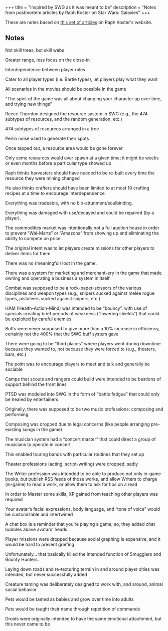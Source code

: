 +++
title = "Inspired by SWG as it was meant to be"
description = "Notes from postmortem articles by Raph Koster on Star Wars: Galaxies"
+++

These are notes based on [this set of articles](https://www.raphkoster.com/2015/04/15/star-wars-galaxies-tefs/) on Raph Koster's website.

## Notes

Not skill trees, but skill webs

Greater range, less focus on the close-in

Interdependence between player roles

Cater to all player types (i.e. Bartle types), let players play what they want

All scenarios in the movies should be possible in the game

"The spirit of the game was all about changing your character up over time, and trying new things"

Reece Thornton designed the resource system in SWG (e.g., the 474 subtypes of resources, and the random generation, etc.)

474 subtypes of resources arranged in a tree

Perlin noise used to generate their spots

Once tapped out, a resource area would be gone forever

Only some resources would ever spawn at a given time; it might be weeks or even months before a particular type showed up

Raph thinks harvesters should have needed to be re-built every time the resource they were mining changed

He also thinks crafters should have been limited to at most 10 crafting recipes at a time to encourage interdependence

Everything was tradeable, with no bio-attunment/soulbinding.

Everything was damaged with use/decayed and could be repaired (by a player).

The commodities market was intentionally not a full auction house in order to prevent “Wal-Marts” or “Amazons” from showing up and eliminating the ability to compete on price.

The original intent was to let players create missions for other players to deliver items for them.

There was no (meaningful) loot in the game.

There was a system for marketing and merchant-ery in the game that made owning and operating a business a system in itself.

Combat was supposed to be a rock-paper-scissors of the various disciplines and weapon types (e.g., snipers sucked against melee rogue types, pistoleers sucked against snipers, etc.)

HAM (Health-Action-Mind) was intended to be “bouncy”, with use of specials creating brief periods of weakness (“lowering shields”) that could be exploited by careful enemies

Buffs were never supposed to give more than a 10% increase in efficiency, certainly not the 400% that the SWG buff system gave

There were going to be “third places” where players went during downtime because they wanted to, not because they were forced to (e.g., theaters, bars, etc.)

The point was to encourage players to meet and talk and generally be sociable

Camps that scouts and rangers could build were intended to be bastions of support behind the front lines

PTSD was modeled into SWG in the form of “battle fatigue” that could only be healed by entertainers

Originally, there was supposed to be two music professions: composing and performing.

Composing was dropped due to legal concerns (like people arranging pre-existing songs in the game)

The musician system had a “concert master” that could direct a group of musicians to operate in concert

This enabled touring bands with particular routines that they set up

Theater professions (acting, script-writing) were dropped, sadly

The Writer profession was intended to be able to produce not only in-game books, but publish RSS feeds of those works, and allow Writers to charge (in-game) to read a work, or allow them to ask for tips on a read

In order to Master some skills, XP gained from teaching other players was required

Your avatar’s facial expressions, body language, and “tone of voice” would be customizable and intertwined

A chat box is a reminder that you’re playing a game; so, they added chat bubbles above avatars’ heads

Player missions were dropped because social graphing is expensive, and it would be hard to prevent griefing

Unfortunately… that basically killed the intended function of Smugglers and Bounty Hunters.

Laying down roads and re-texturing terrain in and around player cities was intended, but never successfully added

Creature taming was deliberately designed to work with, and around, animal social behavior

Pets would be tamed as babies and grow over time into adults

Pets would be taught their name through repetition of commands

Droids were originally intended to have the same emotional attachment, but this never came to be
